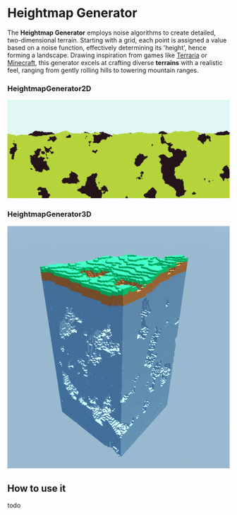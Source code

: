 # Heightmap Generator

The **Heightmap Generator** employs noise algorithms to create detailed, two-dimensional terrain. Starting with a grid, each point is assigned a value based on a noise function, effectively determining its 'height', hence forming a landscape. Drawing inspiration from games like [Terraria](https://terraria.org/) or [Minecraft](https://www.minecraft.net/en-us), this generator excels at crafting diverse **terrains** with a realistic feel, ranging from gently rolling hills to towering mountain ranges.

### HeightmapGenerator2D
![Terraria-like terrain using 2 generators and a carver modifier](../assets/terraria-like-generation.png)
### HeightmapGenerator3D
![Minecraft-like terrain using HeightmapGenerator3D](../assets/heightmap-3d-showcase.png)

## How to use it

todo
